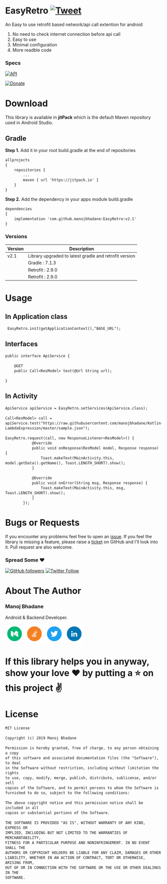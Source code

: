 # EasyRetro [![Tweet](https://img.shields.io/twitter/url/http/shields.io.svg?style=social)](https://twitter.com/intent/tweet?url=https://github.com/manojbhadane/EasyRetro)

An Easy to use retrofit based network/api call extention for android

1. No need to check internet connection before api call
2. Easy to use
3. Minimal configuration
4. More readble code

### Specs
<!---[![](https://jitpack.io/v/manojbhadane/QButton.svg)](https://jitpack.io/#manojbhadane/QButton)-->
[![API](https://img.shields.io/badge/API-16%2B-orange.svg?style=flat)](https://android-arsenal.com/api?level=16) 
<!---[![Android Arsenal](https://img.shields.io/badge/Android%20Arsenal-QButton-brightgreen.svg?style=flat)](https://android-arsenal.com/details/1/7506)-->
[![Donate](https://img.shields.io/badge/Donate-PayPal-blue.svg)](https://paypal.me/manojbhadane)
<!---[![License](https://img.shields.io/badge/License-Apache%202.0-blue.svg)](https://opensource.org/licenses/Apache-2.0) -->

# Download

This library is available in **jitPack** which is the default Maven repository used in Android Studio.

## Gradle 
**Step 1.** Add it in your root build.gradle at the end of repositories
```
allprojects 
{
	repositories {
		...
		maven { url 'https://jitpack.io' }
	}
}
```

**Step 2.** Add the dependency in your apps module build.gradle
```
dependencies 
{
 	implementation 'com.github.manojbhadane:EasyRetro:v2.1'
}
```

### Versions

| Version | Description |
| --- | --- |
| v2.1 | Library upgraded to latest gradle and retrofit version |
|  | Gradle : 7.1.3 |
|  | Retrofit : 2.9.0 |
|  | Retrofit : 2.9.0 |

# Usage

## In Application class

```
 EasyRetro.init(getApplicationContext(),"BASE_URL");
```

## Interfaces
```
public interface ApiService {

    @GET
    public Call<ResModel> test(@Url String url);

}
```

## In Activity
```
ApiService apiService = EasyRetro.setServices(ApiService.class);

Call<ResModel> call = apiService.test("https://raw.githubusercontent.com/manojbhadane/Kotlin-LambdaExpression/master/sample.json");

EasyRetro.request(call, new ResponseListener<ResModel>() {
            @Override
            public void onResponse(ResModel model, Response response) {
                Toast.makeText(MainActivity.this, model.getData().getName(), Toast.LENGTH_SHORT).show();
            }

            @Override
            public void onError(String msg, Response response) {
                Toast.makeText(MainActivity.this, msg, Toast.LENGTH_SHORT).show();
            }
        });
```

# Bugs or Requests

If you encounter any problems feel free to open an [issue](https://github.com/manojbhadane/EasyRetro/issues/new?assignees=&labels=&template=bug_report.md). If you feel the library is missing a feature, please raise a [ticket](https://github.com/manojbhadane/EasyRetro/issues/new?assignees=&labels=&template=feature_request.md) on GitHub and I'll look into it. Pull request are also welcome. 

### Spread Some :heart:
[![GitHub followers](https://img.shields.io/github/followers/manojbhadane.svg?style=social&label=Follow)](https://github.com/manojbhadane)  [![Twitter Follow](https://img.shields.io/twitter/follow/manojbhadane.svg?style=social)](https://twitter.com/Manoj_bhadane) 

# About The Author

### Manoj Bhadane

Android & Backend Developer.


<a href="https://medium.com/@manojbhadane"><img src="https://github.com/manojbhadane/Social-Icons/blob/master/medium-icon.png?raw=true" width="60"></a>
<a href="https://stackoverflow.com/users/4034678/manoj-bhadane"><img src="https://github.com/manojbhadane/Social-Icons/blob/master/stackoverflow-icon.png?raw=true" width="60"></a>
<a href="https://twitter.com/Manoj_bhadane"><img src="https://github.com/manojbhadane/Social-Icons/blob/master/twitter-icon.png?raw=true" width="60"></a>
<a href="https://in.linkedin.com/in/manojbhadane"><img src="https://github.com/manojbhadane/Social-Icons/blob/master/linkedin-icon.png?raw=true" width="60"></a>

# If this library helps you in anyway, show your love :heart: by putting a :star: on this project :v:

# License

```
MIT License

Copyright (c) 2019 Manoj Bhadane

Permission is hereby granted, free of charge, to any person obtaining a copy
of this software and associated documentation files (the "Software"), to deal
in the Software without restriction, including without limitation the rights
to use, copy, modify, merge, publish, distribute, sublicense, and/or sell
copies of the Software, and to permit persons to whom the Software is
furnished to do so, subject to the following conditions:

The above copyright notice and this permission notice shall be included in all
copies or substantial portions of the Software.

THE SOFTWARE IS PROVIDED "AS IS", WITHOUT WARRANTY OF ANY KIND, EXPRESS OR
IMPLIED, INCLUDING BUT NOT LIMITED TO THE WARRANTIES OF MERCHANTABILITY,
FITNESS FOR A PARTICULAR PURPOSE AND NONINFRINGEMENT. IN NO EVENT SHALL THE
AUTHORS OR COPYRIGHT HOLDERS BE LIABLE FOR ANY CLAIM, DAMAGES OR OTHER
LIABILITY, WHETHER IN AN ACTION OF CONTRACT, TORT OR OTHERWISE, ARISING FROM,
OUT OF OR IN CONNECTION WITH THE SOFTWARE OR THE USE OR OTHER DEALINGS IN THE
SOFTWARE.
```

